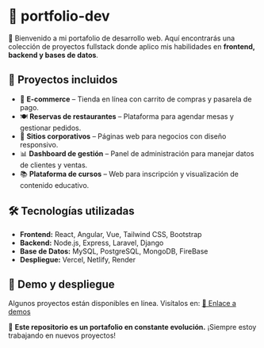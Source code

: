 # 📌 portfolio-dev  

🚀 Bienvenido a mi portafolio de desarrollo web. Aquí encontrarás una colección de proyectos fullstack donde aplico mis habilidades en **frontend, backend y bases de datos**.  

## 📂 Proyectos incluidos  
- 🛒 **E-commerce** – Tienda en línea con carrito de compras y pasarela de pago.  
- 🍽️ **Reservas de restaurantes** – Plataforma para agendar mesas y gestionar pedidos.  
- 🏢 **Sitios corporativos** – Páginas web para negocios con diseño responsivo.  
- 📊 **Dashboard de gestión** – Panel de administración para manejar datos de clientes y ventas.  
- 📚 **Plataforma de cursos** – Web para inscripción y visualización de contenido educativo.  

## 🛠 Tecnologías utilizadas  
- **Frontend:** React, Angular, Vue, Tailwind CSS, Bootstrap  
- **Backend:** Node.js, Express, Laravel, Django  
- **Base de Datos:** MySQL, PostgreSQL, MongoDB, FireBase  
- **Despliegue:** Vercel, Netlify, Render  

## 🔗 Demo y despliegue  
Algunos proyectos están disponibles en línea. Visítalos en: [🔗 Enlace a demos](#)  

📌 **Este repositorio es un portafolio en constante evolución.** ¡Siempre estoy trabajando en nuevos proyectos!  
